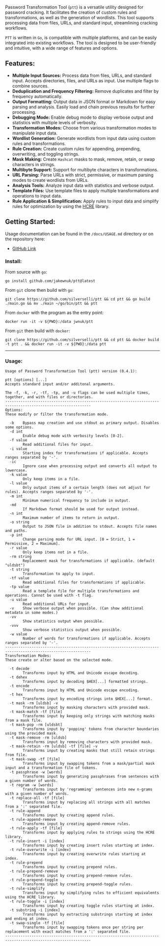  Password Transformation Tool (`ptt`) is a versatile utility designed for password cracking. It facilitates the creation of custom rules and transformations, as well as the generation of wordlists. This tool supports processing data from files, URLs, and standard input, streamlining cracking workflows.

`PTT` is written in `Go`, is compatible with multiple platforms, and can be easily integrated into existing workflows. The tool is designed to be user-friendly and intuitive, with a wide range of features and options.

## Features:
- **Multiple Input Sources:** Process data from files, URLs, and standard input. Accepts directories, files, and URLs as input. Use multiple flags to combine sources.
- **Deduplication and Frequency Filtering:** Remove duplicates and filter by
  frequency automatically.
- **Output Formatting:** Output data in JSON format or Markdown for easy parsing and
  analysis. Easily load and chain previous results for further processing.
- **Debugging Mode:** Enable debug mode to display verbose output and
  statistics with multiple levels of verbosity.
- **Transformation Modes:** Choose from various transformation modes to
  manipulate input data.
- **Wordlist Generation:** Generate wordlists from input data using custom rules
  and transformations.
- **Rule Creation:** Create custom rules for appending, prepending,
  overwriting, and toggling strings.
- **Mask Making:** Create `Hashcat` masks to mask, remove, retain, or swap characters
  in strings.
- **Multibyte Support:** Support for multibyte characters in transformations.
- **URL Parsing:** Parse URLs with strict, permissive, or maximum parsing
  modes to create wordlists from URLs.
- **Analysis Tools:** Analyze input data with statistics and verbose output.
- **Template Files:** Use template files to apply multiple transformations and
  operations to input data.
- **Rule Application & Simplification:** Apply rules to input data and simplify
  rules for optimization by using the [HCRE](https://git.launchpad.net/hcre/tree/README.md) library.

## Getting Started:

Usage documentation can be found in the `/docs/USAGE.md` directory or on the repository here:
- [GitHub Link](https://github.com/silverselli/ptt/tree/main/docs/USAGE.md)

### Install:

From source with `go`:
```
go install github.com/jakewnuk/ptt@latest
```
From `git` clone then build with `go`:
```
git clone https://github.com/silverselli/ptt && cd ptt && go build ./main.go && mv ./main ~/go/bin/ptt && ptt
```
From `docker` with the program as the entry point:
```
docker run -it -v ${PWD}:/data jwnuk/ptt
``` 
From `git` then build with `docker`:
```
git clone https://github.com/silverselli/ptt && cd ptt && docker build -t ptt . && docker run -it -v ${PWD}:/data ptt
```

---
### Usage:
```
Usage of Password Transformation Tool (ptt) version (0.4.1):

ptt [options] [...]
Accepts standard input and/or additonal arguments.

The -f, -k, -r, -tf, -tp, and -u flags can be used multiple times, together, and with files or directories.
-------------------------------------------------------------------------------------------------------------
Options:
These modify or filter the transformation mode.

  -b    Bypass map creation and use stdout as primary output. Disables some options.
  -d int
        Enable debug mode with verbosity levels [0-2].
  -f value
        Read additional files for input.
  -i value
        Starting index for transformations if applicable. Accepts ranges separated by '-'.
  -ic
        Ignore case when processing output and converts all output to lowercase.
  -k value
        Only keep items in a file.
  -l value
        Only output items of a certain length (does not adjust for rules). Accepts ranges separated by '-'.
  -m int
        Minimum numerical frequency to include in output.
  -md
        If Markdown format should be used for output instead.
  -n int
        Maximum number of items to return in output.
  -o string
        Output to JSON file in addition to stdout. Accepts file names and paths.
  -p int
        Change parsing mode for URL input. [0 = Strict, 1 = Permissive, 2 = Maximum].
  -r value
        Only keep items not in a file.
  -rm string
        Replacement mask for transformations if applicable. (default "uldsbt")
  -t string
        Transformation to apply to input.
  -tf value
        Read additional files for transformations if applicable.
  -tp value
        Read a template file for multiple transformations and operations. Cannot be used with -t flag.
  -u value
        Read additional URLs for input.
  -v    Show verbose output when possible. (Can show additional metadata in some modes.)
  -vv
        Show statistics output when possible.
  -vvv
        Show verbose statistics output when possible.
  -w value
        Number of words for transformations if applicable. Accepts ranges separated by '-'.
-------------------------------------------------------------------------------------------------------------
Transformation Modes:
These create or alter based on the selected mode.

  -t decode
        Transforms input by HTML and Unicode escape decoding.
  -t dehex
        Transforms input by decoding $HEX[...] formatted strings.
  -t encode
        Transforms input by HTML and Unicode escape encoding.
  -t hex
        Transforms input by encoding strings into $HEX[...] format.
  -t mask -rm [uldsb] -v
        Transforms input by masking characters with provided mask.
  -t mask-match -tf [file]
        Transforms input by keeping only strings with matching masks from a mask file.
  -t mask-pop -rm [uldsbt]
        Transforms input by 'popping' tokens from character boundaries using the provided mask.
  -t mask-remove -rm [uldsb]
        Transforms input by removing characters with provided mask.
  -t mask-retain -rm [uldsb] -tf [file] -v
        Transforms input by creating masks that still retain strings from file.
  -t mask-swap -tf [file]
        Transforms input by swapping tokens from a mask/partial mask input and a transformation file of tokens.
  -t passphrase -w [words]
        Transforms input by generating passphrases from sentences with a given number of words.
  -t regram -w [words]
        Transforms input by 'regramming' sentences into new n-grams with a given number of words.
  -t replace-all -tf [file]
        Transforms input by replacing all strings with all matches from a ':' separated file.
  -t rule-append
        Transforms input by creating append rules.
  -t rule-append-remove
        Transforms input by creating append-remove rules.
  -t rule-apply -tf [file]
        Transforms input by applying rules to strings using the HCRE library.
  -t rule-insert -i [index]
        Transforms input by creating insert rules starting at index.
  -t rule-overwrite -i [index]
        Transforms input by creating overwrite rules starting at index.
  -t rule-prepend
        Transforms input by creating prepend rules.
  -t rule-prepend-remove
        Transforms input by creating prepend-remove rules.
  -t rule-prepend-toggle
        Transforms input by creating prepend-toggle rules.
  -t rule-simplify
        Transforms input by simplifying rules to efficient equivalents using the HCRE library.
  -t rule-toggle -i [index]
        Transforms input by creating toggle rules starting at index.
  -t substring -i [index]
        Transforms input by extracting substrings starting at index and ending at index.
  -t swap-single -tf [file]
        Transforms input by swapping tokens once per string per replacement with exact matches from a ':' separated file.
-------------------------------------------------------------------------------------------------------------
```

